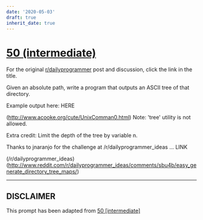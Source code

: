```yaml
---
date: '2020-05-03'
draft: true
inherit_date: true
---
```


# [50 (intermediate)](https://www.reddit.com/r/dailyprogrammer/comments/teu9p/592012_challenge_50_intermediate/)

For the original [r/dailyprogrammer](https://www.reddit.com/r/dailyprogrammer/) post and discussion, click the link in the title.

Given an absolute path, write a program that outputs an ASCII tree of that directory.

Example output here: HERE

(http://www.acooke.org/cute/UnixComman0.html)
Note: 'tree' utility is not allowed.

Extra credit: Limit the depth of the tree by variable n.

Thanks to jnaranjo for the challenge at /r/dailyprogrammer_ideas ... LINK

(/r/dailyprogrammer_ideas)
(http://www.reddit.com/r/dailyprogrammer_ideas/comments/sbu4b/easy_generate_directory_tree_maps/)

----
## **DISCLAIMER**
This prompt has been adapted from [50 [intermediate]](https://www.reddit.com/r/dailyprogrammer/comments/teu9p/592012_challenge_50_intermediate/
)
